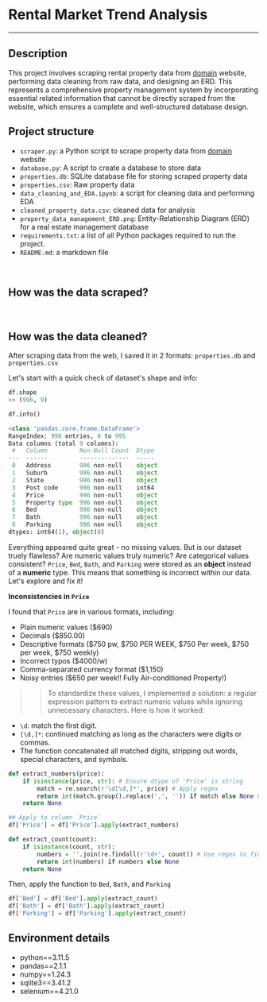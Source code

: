 # Rental Market Trend Analysis
---

## **Description**
This project involves scraping rental property data from [domain](https://www.domain.com.au/) website, performing data cleaning from raw data, and designing an ERD. This represents a comprehensive property management system by incorporating essential related information that cannot be directly scraped from the website, which ensures a complete and well-structured database design.
<br>

## **Project structure**
- `scraper.py`: a Python script to scrape property data from [domain](https://www.domain.com.au/) website
- `database.py`: A script to create a database to store data
- `properties.db`:  SQLite database file for storing scraped property data
- `properties.csv`: Raw property data 
- `data_cleaning_and_EDA.ipynb`: a script for cleaning data and performing EDA
- `cleaned_property_data.csv`: cleaned data for analysis
- `property_data_management_ERD.png`: Entity-Relationship Diagram (ERD) for a real estate management database
- `requirements.txt`:  a list of all Python packages required to run the project.
- `README.md`: a markdown file
<br>

## **How was the data scraped?**

<br>

## **How was the data cleaned?**
After scraping data from the web, I saved it in 2 formats: `properties.db` and `properties.csv`

Let's start with a quick check of dataset's shape and info:
```python
df.shape
>> (996, 9)
```

```python
df.info()

<class 'pandas.core.frame.DataFrame'>
RangeIndex: 996 entries, 0 to 995
Data columns (total 9 columns):
 #   Column         Non-Null Count  Dtype 
---  ------         --------------  ----- 
 0   Address        996 non-null    object
 1   Suburb         996 non-null    object
 2   State          996 non-null    object
 3   Post code      996 non-null    int64 
 4   Price          996 non-null    object
 5   Property type  996 non-null    object
 6   Bed            996 non-null    object
 7   Bath           996 non-null    object
 8   Parking        996 non-null    object
dtypes: int64(1), object(8)
```
Everything appeared quite great - no missing values. But is our dataset truely flawless? Are numeric values truly numeric? Are categorical values consistent?
`Price`, `Bed`, `Bath`, and `Parking` were stored as an **object** instead of a **numeric** type. This means that something is incorrect within our data. Let's explore and fix it!
<br>

**Inconsistencies in `Price`**

I found that `Price` are in various formats, including:

- Plain numeric values ($690)
- Decimals ($850.00)
- Descriptive formats ($750 pw, $750 PER WEEK, $750 Per week, $750 per week, $750 weekly)
- Incorrect typos ($4000/w)
- Comma-separated currency format ($1,150)
- Noisy entries ($650 per week!! Fully Air-conditioned Property!)

>> To standardize these values, I implemented a solution: a regular expression pattern to extract numeric values while ignoring unnecessary characters.
>> Here is how it worked:
- `\d`: match the first digit.
- `[\d,]*`: continued matching as long as the characters were digits or commas.
- The function concatenated all matched digits, stripping out words, special characters, and symbols.

```python
def extract_numbers(price):
    if isinstance(price, str): # Ensure dtype of 'Price' is string
        match = re.search(r'\d[\d,]*', price) # Apply regex
        return int(match.group().replace(',', '')) if match else None # Remove commas and convert to integer
    return None

## Apply to column `Price`
df['Price'] = df['Price'].apply(extract_numbers)
```

```python
def extract_count(count):
    if isinstance(count, str):
        numbers = ''.join(re.findall(r'\d+', count)) # Use regex to find
        return int(numbers) if numbers else None
    return None
```

Then, apply the function to `Bed`, `Bath`, and `Parking`

```python
df['Bed'] = df['Bed'].apply(extract_count)
df['Bath'] = df['Bath'].apply(extract_count)
df['Parking'] = df['Parking'].apply(extract_count)
```







## **Environment details**
- python==3.11.5
- pandas==2.1.1
- numpy==1.24.3
- sqlite3==3.41.2
- selenium==4.21.0
